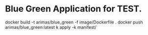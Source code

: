 # Blue Green Application for TEST.

docker build -t arimas/blue_green -f image/Dockerfile .
docker push arimas/blue_green:latest
k apply -k manifest/

